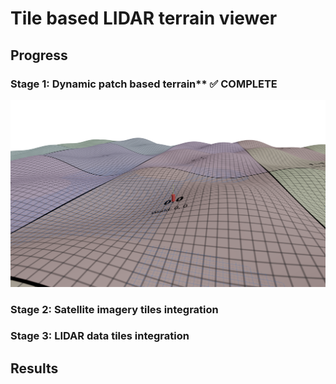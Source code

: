 # Tile based LIDAR terrain viewer

## Progress

### Stage 1: Dynamic patch based terrain**  ✅ **COMPLETE**

![overview](./docs/images/stage1.png)

### Stage 2: Satellite imagery tiles integration 

### Stage 3: LIDAR data tiles integration


## Results





